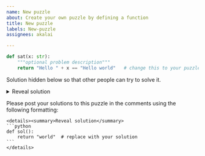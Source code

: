 ```yaml
---
name: New puzzle
about: Create your own puzzle by defining a function
title: New puzzle
labels: New-puzzle
assignees: akalai

---
```


```python
def sat(x: str): 
    """optional problem description"""
    return "Hello " + x == "Hello world"   # change this to your puzzle
```

Solution hidden below so that other people can try to solve it.
<details><summary>Reveal solution</summary>

```python
def sol():
    return "world"  # replace with your solution
```
</details>

Please post your solutions to this puzzle in the comments using the following formatting:
````
<details><summary>Reveal solution</summary>
```python
def sol():
    return "world"  # replace with your solution
```
</details>
````
